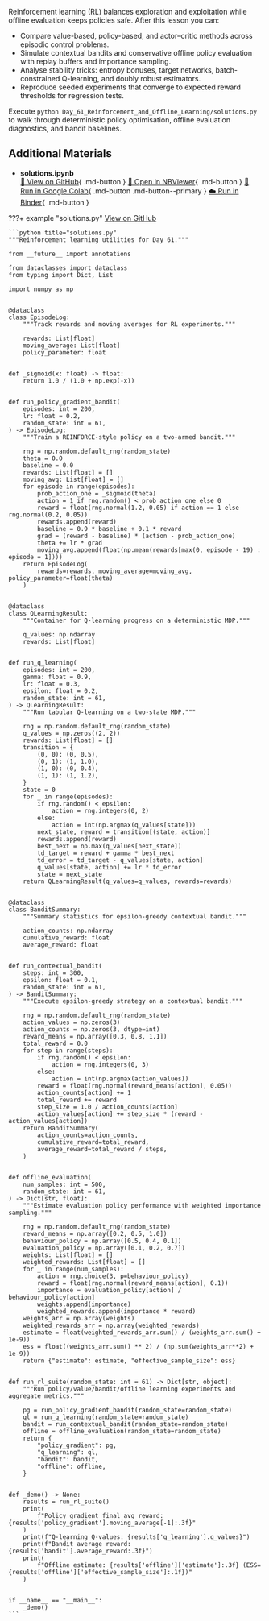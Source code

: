 Reinforcement learning (RL) balances exploration and exploitation while offline evaluation keeps policies safe. After this lesson you can:

- Compare value-based, policy-based, and actor–critic methods across episodic control problems.
- Simulate contextual bandits and conservative offline policy evaluation with replay buffers and importance sampling.
- Analyse stability tricks: entropy bonuses, target networks, batch-constrained Q-learning, and doubly robust estimators.
- Reproduce seeded experiments that converge to expected reward thresholds for regression tests.

Execute `python Day_61_Reinforcement_and_Offline_Learning/solutions.py` to walk through deterministic policy optimisation, offline evaluation diagnostics, and bandit baselines.

## Additional Materials

- **solutions.ipynb**  
  [📁 View on GitHub](https://github.com/saint2706/Coding-For-MBA/blob/main/Day_61_Reinforcement_and_Offline_Learning/solutions.ipynb){ .md-button } 
  [📓 Open in NBViewer](https://nbviewer.org/github/saint2706/Coding-For-MBA/blob/main/Day_61_Reinforcement_and_Offline_Learning/solutions.ipynb){ .md-button } 
  [🚀 Run in Google Colab](https://colab.research.google.com/github/saint2706/Coding-For-MBA/blob/main/Day_61_Reinforcement_and_Offline_Learning/solutions.ipynb){ .md-button .md-button--primary } 
  [☁️ Run in Binder](https://mybinder.org/v2/gh/saint2706/Coding-For-MBA/main?filepath=Day_61_Reinforcement_and_Offline_Learning/solutions.ipynb){ .md-button }

???+ example "solutions.py"
    [View on GitHub](https://github.com/saint2706/Coding-For-MBA/blob/main/Day_61_Reinforcement_and_Offline_Learning/solutions.py)

    ```python title="solutions.py"
    """Reinforcement learning utilities for Day 61."""

    from __future__ import annotations

    from dataclasses import dataclass
    from typing import Dict, List

    import numpy as np


    @dataclass
    class EpisodeLog:
        """Track rewards and moving averages for RL experiments."""

        rewards: List[float]
        moving_average: List[float]
        policy_parameter: float


    def _sigmoid(x: float) -> float:
        return 1.0 / (1.0 + np.exp(-x))


    def run_policy_gradient_bandit(
        episodes: int = 200,
        lr: float = 0.2,
        random_state: int = 61,
    ) -> EpisodeLog:
        """Train a REINFORCE-style policy on a two-armed bandit."""

        rng = np.random.default_rng(random_state)
        theta = 0.0
        baseline = 0.0
        rewards: List[float] = []
        moving_avg: List[float] = []
        for episode in range(episodes):
            prob_action_one = _sigmoid(theta)
            action = 1 if rng.random() < prob_action_one else 0
            reward = float(rng.normal(1.2, 0.05) if action == 1 else rng.normal(0.2, 0.05))
            rewards.append(reward)
            baseline = 0.9 * baseline + 0.1 * reward
            grad = (reward - baseline) * (action - prob_action_one)
            theta += lr * grad
            moving_avg.append(float(np.mean(rewards[max(0, episode - 19) : episode + 1])))
        return EpisodeLog(
            rewards=rewards, moving_average=moving_avg, policy_parameter=float(theta)
        )


    @dataclass
    class QLearningResult:
        """Container for Q-learning progress on a deterministic MDP."""

        q_values: np.ndarray
        rewards: List[float]


    def run_q_learning(
        episodes: int = 200,
        gamma: float = 0.9,
        lr: float = 0.3,
        epsilon: float = 0.2,
        random_state: int = 61,
    ) -> QLearningResult:
        """Run tabular Q-learning on a two-state MDP."""

        rng = np.random.default_rng(random_state)
        q_values = np.zeros((2, 2))
        rewards: List[float] = []
        transition = {
            (0, 0): (0, 0.5),
            (0, 1): (1, 1.0),
            (1, 0): (0, 0.4),
            (1, 1): (1, 1.2),
        }
        state = 0
        for _ in range(episodes):
            if rng.random() < epsilon:
                action = rng.integers(0, 2)
            else:
                action = int(np.argmax(q_values[state]))
            next_state, reward = transition[(state, action)]
            rewards.append(reward)
            best_next = np.max(q_values[next_state])
            td_target = reward + gamma * best_next
            td_error = td_target - q_values[state, action]
            q_values[state, action] += lr * td_error
            state = next_state
        return QLearningResult(q_values=q_values, rewards=rewards)


    @dataclass
    class BanditSummary:
        """Summary statistics for epsilon-greedy contextual bandit."""

        action_counts: np.ndarray
        cumulative_reward: float
        average_reward: float


    def run_contextual_bandit(
        steps: int = 300,
        epsilon: float = 0.1,
        random_state: int = 61,
    ) -> BanditSummary:
        """Execute epsilon-greedy strategy on a contextual bandit."""

        rng = np.random.default_rng(random_state)
        action_values = np.zeros(3)
        action_counts = np.zeros(3, dtype=int)
        reward_means = np.array([0.3, 0.8, 1.1])
        total_reward = 0.0
        for step in range(steps):
            if rng.random() < epsilon:
                action = rng.integers(0, 3)
            else:
                action = int(np.argmax(action_values))
            reward = float(rng.normal(reward_means[action], 0.05))
            action_counts[action] += 1
            total_reward += reward
            step_size = 1.0 / action_counts[action]
            action_values[action] += step_size * (reward - action_values[action])
        return BanditSummary(
            action_counts=action_counts,
            cumulative_reward=total_reward,
            average_reward=total_reward / steps,
        )


    def offline_evaluation(
        num_samples: int = 500,
        random_state: int = 61,
    ) -> Dict[str, float]:
        """Estimate evaluation policy performance with weighted importance sampling."""

        rng = np.random.default_rng(random_state)
        reward_means = np.array([0.2, 0.5, 1.0])
        behaviour_policy = np.array([0.5, 0.4, 0.1])
        evaluation_policy = np.array([0.1, 0.2, 0.7])
        weights: List[float] = []
        weighted_rewards: List[float] = []
        for _ in range(num_samples):
            action = rng.choice(3, p=behaviour_policy)
            reward = float(rng.normal(reward_means[action], 0.1))
            importance = evaluation_policy[action] / behaviour_policy[action]
            weights.append(importance)
            weighted_rewards.append(importance * reward)
        weights_arr = np.array(weights)
        weighted_rewards_arr = np.array(weighted_rewards)
        estimate = float(weighted_rewards_arr.sum() / (weights_arr.sum() + 1e-9))
        ess = float((weights_arr.sum() ** 2) / (np.sum(weights_arr**2) + 1e-9))
        return {"estimate": estimate, "effective_sample_size": ess}


    def run_rl_suite(random_state: int = 61) -> Dict[str, object]:
        """Run policy/value/bandit/offline learning experiments and aggregate metrics."""

        pg = run_policy_gradient_bandit(random_state=random_state)
        ql = run_q_learning(random_state=random_state)
        bandit = run_contextual_bandit(random_state=random_state)
        offline = offline_evaluation(random_state=random_state)
        return {
            "policy_gradient": pg,
            "q_learning": ql,
            "bandit": bandit,
            "offline": offline,
        }


    def _demo() -> None:
        results = run_rl_suite()
        print(
            f"Policy gradient final avg reward: {results['policy_gradient'].moving_average[-1]:.3f}"
        )
        print(f"Q-learning Q-values: {results['q_learning'].q_values}")
        print(f"Bandit average reward: {results['bandit'].average_reward:.3f}")
        print(
            f"Offline estimate: {results['offline']['estimate']:.3f} (ESS={results['offline']['effective_sample_size']:.1f})"
        )


    if __name__ == "__main__":
        _demo()
    ```
